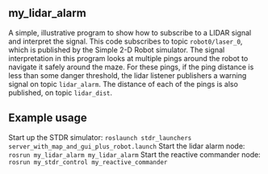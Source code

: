 ## my_lidar_alarm
A simple, illustrative program to show how to subscribe to a LIDAR signal and interpret the signal.
This code subscribes to topic `robot0/laser_0`, which is published by the Simple 2-D Robot simulator.
The signal interpretation in this program looks at multiple pings around the robot to navigate it safely around the maze.  For these pings, if the ping distance is less than some danger threshold, the lidar listener publishers a warning signal on topic `lidar_alarm`.  The distance of each of the pings is also published, on topic `lidar_dist`.

## Example usage
Start up the STDR simulator:
`roslaunch stdr_launchers server_with_map_and_gui_plus_robot.launch`
Start the lidar alarm node:
 `rosrun my_lidar_alarm my_lidar_alarm`
Start the reactive commander node:
`rosrun my_stdr_control my_reactive_commander`

    
